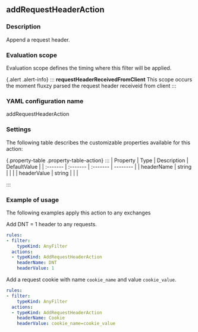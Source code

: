 ## addRequestHeaderAction

### Description

Append a request header.

### Evaluation scope

Evaluation scope defines the timing where this filter will be applied. 

{.alert .alert-info}
:::
**requestHeaderReceivedFromClient** This scope occurs the moment fluxzy parsed the request header receiveid from client
:::

### YAML configuration name

addRequestHeaderAction

### Settings

The following table describes the customizable properties available for this action: 

{.property-table .property-table-action}
:::
| Property | Type | Description | DefaultValue |
| :------- | :------- | :------- | -------- |
| headerName | string |  |  |
| headerValue | string |  |  |

:::
### Example of usage

The following examples apply this action to any exchanges

Add DNT = 1 header to any requests.

```yaml
rules:
- filter:
    typeKind: AnyFilter
  actions:
  - typeKind: AddRequestHeaderAction
    headerName: DNT
    headerValue: 1
```


Add a request cookie with name `cookie_name` and value `cookie_value`.

```yaml
rules:
- filter:
    typeKind: AnyFilter
  actions:
  - typeKind: AddRequestHeaderAction
    headerName: Cookie
    headerValue: cookie_name=cookie_value
```




